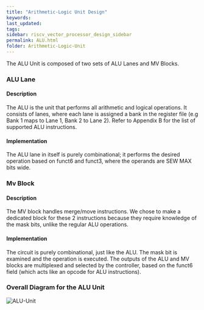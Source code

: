 ```yaml
---
title: "Arithmetic-Logic Unit Design"
keywords: 
last_updated: 
tags: 
sidebar: riscv_vector_processor_design_sidebar
permalink: ALU.html
folder: Arithmetic-Logic-Unit
---
```


The ALU Unit is composed of two sets of ALU Lanes and MV Blocks.

### ALU Lane

#### Description

The ALU is the unit that performs all arithmetic and logical operations. It consists of lanes, where each lane is assigned a bank in the register file (e.g Bank 1 maps to Lane 1, Bank 2 to Lane 2). Refer to Appendix B for the list of supported ALU instructions.

#### Implementation

The ALU lane in itself is purely combinational; it performs the desired operation based on funct6 and funct3, where the operands are SEW MAX bits wide.

### Mv Block

#### Description

The MV block handles merge/move instructions. We chose to make a dedicated block for these 2 instructions because they require knowledge of the mask bits, unlike the regular ALU operations.

#### Implementation

The circuit is purely combinational, just like the ALU. The mask bit is examined and the operation is executed. The outputs of the ALU and MV blocks are multiplexed and selected by the controller, based on the funct6 field (which acts like an opcode for ALU instructions).

### Overall Diagram for the ALU Unit

![ALU-Unit](C:\Users\Hade\Desktop\RISC-V-Documentation\images\ALU-Unit.png)